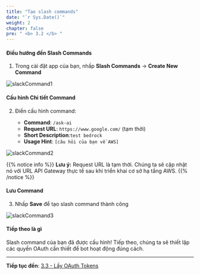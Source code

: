 ```yaml
---
title: "Tạo slash commands"
date: "`r Sys.Date()`"
weight: 2
chapter: false
pre: " <b> 3.2 </b> "
---
```


#### Điều hướng đến Slash Commands

1. Trong cài đặt app của bạn, nhấp **Slash Commands** → **Create New Command**

![slackCommand1](/images/3/slashCommand1.png?width=90pc)

#### Cấu hình Chi tiết Command

2. Điền cấu hình command:

   - **Command**: `/ask-ai`
   - **Request URL**: `https://www.google.com/` (tạm thời)
   - **Short Description**:`test bedrock`
   - **Usage Hint**: `[câu hỏi của bạn về AWS]`

![slackCommand2](/images/3/slashCommand2.png?width=90pc)

{{% notice info %}}
**Lưu ý:** Request URL là tạm thời. Chúng ta sẽ cập nhật nó với URL API Gateway thực tế sau khi triển khai cơ sở hạ tầng AWS.
{{% /notice %}}

#### Lưu Command

3. Nhấp **Save** để tạo slash command thành công

![slackCommand3](/images/3/slashCommand3.png?width=90pc)

#### Tiếp theo là gì

Slash command của bạn đã được cấu hình! Tiếp theo, chúng ta sẽ thiết lập các quyền OAuth cần thiết để bot hoạt động đúng cách.

---

**Tiếp tục đến**: [3.3 - Lấy OAuth Tokens](../3.3-slash_commands/)
